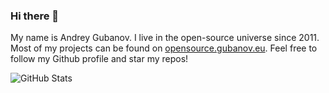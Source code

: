 ### Hi there 👋

My name is Andrey Gubanov. I live in the open-source universe since 2011. Most of my projects can be found on [opensource.gubanov.eu](https://opensource.gubanov.eu/). Feel free to follow my Github profile and star my repos!

  <img src="https://github-readme-stats-ten-zeta-25.vercel.app/api?username=finom&rank_icon=percentile&show_icons=true&theme=catppuccin_mocha" alt="GitHub Stats">

